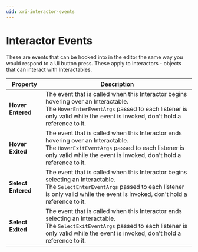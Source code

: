```yaml
---
uid: xri-interactor-events
---
```

# Interactor Events

These are events that can be hooked into in the editor the same way you would respond to a UI button press. These apply to Interactors - objects that can interact with Interactables.

| **Property** | **Description** |
|---|---|
| **Hover Entered** | The event that is called when this Interactor begins hovering over an Interactable.<br />The `HoverEnterEventArgs` passed to each listener is only valid while the event is invoked, don't hold a reference to it. |
| **Hover Exited** | The event that is called when this Interactor ends hovering over an Interactable.<br />The `HoverExitEventArgs` passed to each listener is only valid while the event is invoked, don't hold a reference to it. |
| **Select Entered** | The event that is called when this Interactor begins selecting an Interactable.<br />The `SelectEnterEventArgs` passed to each listener is only valid while the event is invoked, don't hold a reference to it. |
| **Select Exited** | The event that is called when this Interactor ends selecting an Interactable.<br />The `SelectExitEventArgs` passed to each listener is only valid while the event is invoked, don't hold a reference to it. |